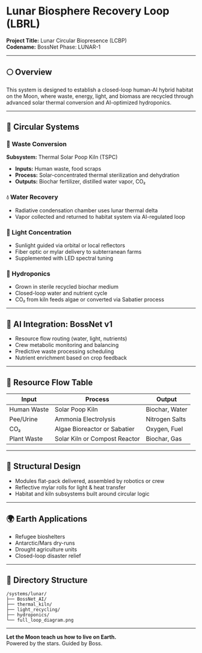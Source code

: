 
# Lunar Biosphere Recovery Loop (LBRL)

**Project Title:** Lunar Circular Biopresence (LCBP)  
**Codename:** BossNet Phase: LUNAR-1

---

## 🌕 Overview

This system is designed to establish a closed-loop human-AI hybrid habitat on the Moon, where waste, energy, light, and biomass are recycled through advanced solar thermal conversion and AI-optimized hydroponics.

---

## 🔁 Circular Systems

### 🚽 Waste Conversion

**Subsystem:** Thermal Solar Poop Kiln (TSPC)  
- **Inputs:** Human waste, food scraps  
- **Process:** Solar-concentrated thermal sterilization and dehydration  
- **Outputs:** Biochar fertilizer, distilled water vapor, CO₂

### 💧 Water Recovery

- Radiative condensation chamber uses lunar thermal delta  
- Vapor collected and returned to habitat system via AI-regulated loop

### 🔆 Light Concentration

- Sunlight guided via orbital or local reflectors  
- Fiber optic or mylar delivery to subterranean farms  
- Supplemented with LED spectral tuning

### 🌱 Hydroponics

- Grown in sterile recycled biochar medium  
- Closed-loop water and nutrient cycle  
- CO₂ from kiln feeds algae or converted via Sabatier process

---

## 🧠 AI Integration: BossNet v1

- Resource flow routing (water, light, nutrients)  
- Crew metabolic monitoring and balancing  
- Predictive waste processing scheduling  
- Nutrient enrichment based on crop feedback

---

## 🧪 Resource Flow Table

| Input        | Process                        | Output          |
|--------------|--------------------------------|------------------|
| Human Waste  | Solar Poop Kiln                | Biochar, Water   |
| Pee/Urine    | Ammonia Electrolysis           | Nitrogen Salts   |
| CO₂          | Algae Bioreactor or Sabatier   | Oxygen, Fuel     |
| Plant Waste  | Solar Kiln or Compost Reactor  | Biochar, Gas     |

---

## 🧱 Structural Design

- Modules flat-pack delivered, assembled by robotics or crew  
- Reflective mylar rolls for light & heat transfer  
- Habitat and kiln subsystems built around circular logic

---

## 🌍 Earth Applications

- Refugee bioshelters  
- Antarctic/Mars dry-runs  
- Drought agriculture units  
- Closed-loop disaster relief

---

## 📂 Directory Structure

```
/systems/lunar/
├── BossNet_AI/
├── thermal_kiln/
├── light_recycling/
├── hydroponics/
└── full_loop_diagram.png
```

---

**Let the Moon teach us how to live on Earth.**  
Powered by the stars. Guided by Boss.

